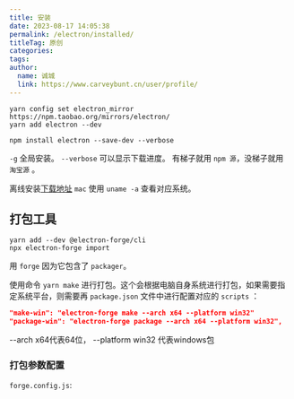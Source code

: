```yaml
---
title: 安装
date: 2023-08-17 14:05:38
permalink: /electron/installed/
titleTag: 原创
categories: 
tags: 
author: 
  name: 诚城
  link: https://www.carveybunt.cn/user/profile/
---
```


```shell
yarn config set electron_mirror https://npm.taobao.org/mirrors/electron/
yarn add electron --dev
```

```shell
npm install electron --save-dev --verbose
```

`-g` 全局安装。
`--verbose` 可以显示下载进度。 有梯子就用 `npm 源`，没梯子就用 `淘宝源` 。

离线安装[下载地址](https://github.com/electron/electron/releases)
`mac` 使用 `uname -a` 查看对应系统。

## 打包工具

```shell
yarn add --dev @electron-forge/cli
npx electron-forge import
```

用 `forge` 因为它包含了 `packager`。

使用命令 `yarn make` 进行打包。这个会根据电脑自身系统进行打包，如果需要指定系统平台，则需要再 `package.json` 文件中进行配置对应的 `scripts` ：

```json
"make-win": "electron-forge make --arch x64 --platform win32"
"package-win": "electron-forge package --arch x64 --platform win32",
```

--arch x64代表64位，
--platform win32 代表windows包

### 打包参数配置

`forge.config.js`:

```js

```
